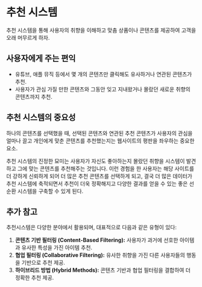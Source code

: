 # 추천 시스템

추천 시스템을 통해 사용자의 취향을 이해하고 맞춤 상품이나 콘텐츠를 제공하여 고객을 오래 머무르게 하자.

## 사용자에게 주는 편익

- 유튜브, 애플 뮤직 등에서 몇 개의 콘텐츠만 클릭해도 유사하거나 연관된 콘텐츠가 추천.
- 사용자가 관심 가질 만한 콘텐츠와 그동안 잊고 지내왔거나 몰랐던 새로운 취향의 콘텐츠까지 추천.

## 추천 시스템의 중요성

하나의 콘텐츠를 선택했을 때, 선택된 콘텐츠와 연관된 추천 콘텐츠가 사용자의 관심을 얼마나 끌고 개인에게 맞춘 콘텐츠를 추천했는지는 웹사이트의 평판을 좌우하는 중요한 요소.

추천 시스템의 진정한 묘미는 사용자가 자신도 좋아하는지 몰랐던 취향을 시스템이 발견하고 그에 맞는 콘텐츠를 추천해주는 것입니다. 이런 경험을 한 사용자는 해당 사이트를 더 강하게 신뢰하게 되어 더 많은 추천 콘텐츠를 선택하게 되고, 결국 더 많은 데이터가 추천 시스템에 축적되면서 추천이 더욱 정확해지고 다양한 결과를 얻을 수 있는 좋은 선순환 시스템을 구축할 수 있게 된다.


## 추가 참고

추천시스템은 다양한 분야에서 활용되며, 대표적으로 다음과 같은 유형이 있다:

1. **콘텐츠 기반 필터링 (Content-Based Filtering):** 사용자가 과거에 선호한 아이템과 유사한 특성을 가진 아이템 추천.
2. **협업 필터링 (Collaborative Filtering):** 유사한 취향을 가진 다른 사용자들의 행동을 기반으로 추천 제공.
3. **하이브리드 방법 (Hybrid Methods):** 콘텐츠 기반과 협업 필터링을 결합하여 더 정확한 추천 제공.